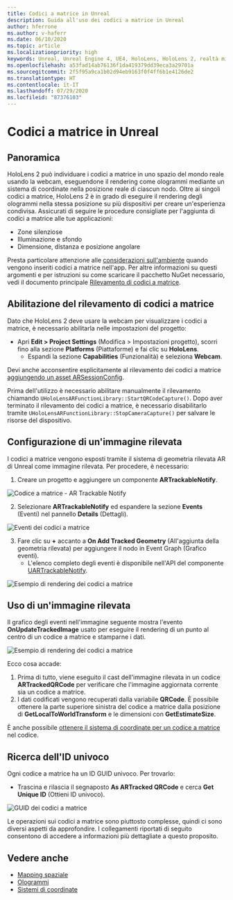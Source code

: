 ```yaml
---
title: Codici a matrice in Unreal
description: Guida all'uso dei codici a matrice in Unreal
author: hferrone
ms.author: v-haferr
ms.date: 06/10/2020
ms.topic: article
ms.localizationpriority: high
keywords: Unreal, Unreal Engine 4, UE4, HoloLens, HoloLens 2, realtà mista, sviluppo, funzionalità, documentazione, guide, ologrammi, codici a matrice
ms.openlocfilehash: a53fad14ab76136f1da419379dd39eca3a29701a
ms.sourcegitcommit: 2f5f95a9ca1b02d94eb9163f0f4ff6b1e4126de2
ms.translationtype: HT
ms.contentlocale: it-IT
ms.lasthandoff: 07/29/2020
ms.locfileid: "87376103"
---
```

# <a name="qr-codes-in-unreal"></a>Codici a matrice in Unreal

## <a name="overview"></a>Panoramica

HoloLens 2 può individuare i codici a matrice in uno spazio del mondo reale usando la webcam, eseguendone il rendering come ologrammi mediante un sistema di coordinate nella posizione reale di ciascun nodo.  Oltre ai singoli codici a matrice, HoloLens 2 è in grado di eseguire il rendering degli ologrammi nella stessa posizione su più dispositivi per creare un'esperienza condivisa. Assicurati di seguire le procedure consigliate per l'aggiunta di codici a matrice alle tue applicazioni:

- Zone silenziose
- Illuminazione e sfondo
- Dimensione, distanza e posizione angolare

Presta particolare attenzione alle [considerazioni sull'ambiente](environment-considerations-for-hololens.md) quando vengono inseriti codici a matrice nell'app. Per altre informazioni su questi argomenti e per istruzioni su come scaricare il pacchetto NuGet necessario, vedi il documento principale [Rilevamento di codici a matrice](qr-code-tracking.md). 

## <a name="enabling-qr-detection"></a>Abilitazione del rilevamento di codici a matrice
Dato che HoloLens 2 deve usare la webcam per visualizzare i codici a matrice, è necessario abilitarla nelle impostazioni del progetto:
- Apri **Edit > Project Settings** (Modifica > Impostazioni progetto), scorri fino alla sezione **Platforms** (Piattaforme) e fai clic su **HoloLens**.
    + Espandi la sezione **Capabilities** (Funzionalità) e seleziona **Webcam**.  

Devi anche acconsentire esplicitamente al rilevamento dei codici a matrice [aggiungendo un asset ARSessionConfig](https://docs.microsoft.com/windows/mixed-reality/unreal-uxt-ch3#adding-the-session-asset).

Prima dell'utilizzo è necessario abilitare manualmente il rilevamento chiamando `UHoloLensARFunctionLibrary::StartQRCodeCapture()`. Dopo aver terminato il rilevamento dei codici a matrice, è necessario disabilitarlo tramite `UHoloLensARFunctionLibrary::StopCameraCapture()` per salvare le risorse del dispositivo. 

## <a name="setting-up-a-tracked-image"></a>Configurazione di un'immagine rilevata

I codici a matrice vengono esposti tramite il sistema di geometria rilevata AR di Unreal come immagine rilevata. Per procedere, è necessario:
1. Creare un progetto e aggiungere un componente **ARTrackableNotify**.

![Codice a matrice - AR Trackable Notify](images/unreal-spatialmapping-artrackablenotify.PNG)

2. Selezionare **ARTrackableNotify** ed espandere la sezione **Events** (Eventi) nel pannello **Details** (Dettagli). 

![Eventi dei codici a matrice](images/unreal-spatialmapping-events.PNG)

3. Fare clic su **+** accanto a **On Add Tracked Geometry** (All'aggiunta della geometria rilevata) per aggiungere il nodo in Event Graph (Grafico eventi).
    - L'elenco completo degli eventi è disponibile nell'API del componente [UARTrackableNotify](https://docs.unrealengine.com/API/Runtime/AugmentedReality/UARTrackableNotifyComponent/index.html). 

![Esempio di rendering dei codici a matrice](images/unreal-qr-codes-tracked-geometry.png)

## <a name="using-a-tracked-image"></a>Uso di un'immagine rilevata
Il grafico degli eventi nell'immagine seguente mostra l'evento **OnUpdateTrackedImage** usato per eseguire il rendering di un punto al centro di un codice a matrice e stamparne i dati. 

![Esempio di rendering dei codici a matrice](images/unreal-qr-render.PNG)

Ecco cosa accade:
1. Prima di tutto, viene eseguito il cast dell'immagine rilevata in un codice **ARTrackedQRCode** per verificare che l'immagine aggiornata corrente sia un codice a matrice.  
2. I dati codificati vengono recuperati dalla variabile **QRCode**. È possibile ottenere la parte superiore sinistra del codice a matrice dalla posizione di **GetLocalToWorldTransform** e le dimensioni con **GetEstimateSize**. 

È anche possibile [ottenere il sistema di coordinate per un codice a matrice](https://docs.microsoft.com/windows/mixed-reality/qr-code-tracking#getting-the-coordinate-system-for-a-qr-code) nel codice.

## <a name="finding-the-unique-id"></a>Ricerca dell'ID univoco
Ogni codice a matrice ha un ID GUID univoco. Per trovarlo:
- Trascina e rilascia il segnaposto **As ARTracked QRCode** e cerca **Get Unique ID** (Ottieni ID univoco).

![GUID dei codici a matrice](images/unreal-qr-guid.PNG)

Le operazioni sui codici a matrice sono piuttosto complesse, quindi ci sono diversi aspetti da approfondire. I collegamenti riportati di seguito consentono di accedere a informazioni più dettagliate a questo proposito.

## <a name="see-also"></a>Vedere anche
* [Mapping spaziale](spatial-mapping.md)
* [Ologrammi](hologram.md)
* [Sistemi di coordinate](coordinate-systems.md)

